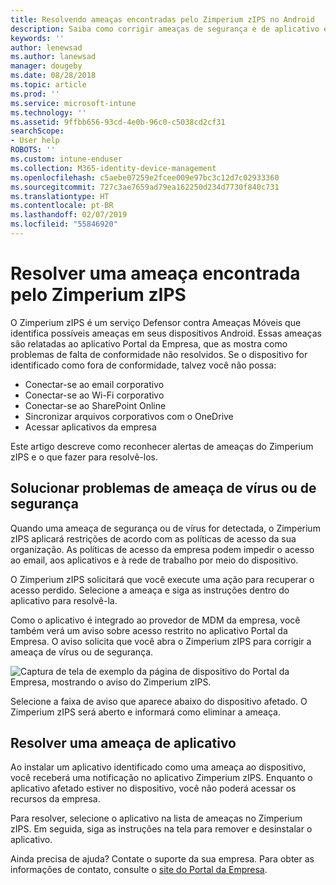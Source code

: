 ```yaml
---
title: Resolvendo ameaças encontradas pelo Zimperium zIPS no Android
description: Saiba como corrigir ameaças de segurança e de aplicativo encontradas em seu dispositivo Android.
keywords: ''
author: lenewsad
ms.author: lanewsad
manager: dougeby
ms.date: 08/28/2018
ms.topic: article
ms.prod: ''
ms.service: microsoft-intune
ms.technology: ''
ms.assetid: 9ffbb656-93cd-4e0b-96c0-c5038cd2cf31
searchScope:
- User help
ROBOTS: ''
ms.custom: intune-enduser
ms.collection: M365-identity-device-management
ms.openlocfilehash: c5aebe07259e2fcee009e97bc3c12d7c02933360
ms.sourcegitcommit: 727c3ae7659ad79ea162250d234d7730f840c731
ms.translationtype: HT
ms.contentlocale: pt-BR
ms.lasthandoff: 02/07/2019
ms.locfileid: "55846920"
---
```

# <a name="resolve-a-threat-found-by-zimperium-zips"></a>Resolver uma ameaça encontrada pelo Zimperium zIPS

O Zimperium zIPS é um serviço Defensor contra Ameaças Móveis que identifica possíveis ameaças em seus dispositivos Android. Essas ameaças são relatadas ao aplicativo Portal da Empresa, que as mostra como problemas de falta de conformidade não resolvidos. Se o dispositivo for identificado como fora de conformidade, talvez você não possa:

* Conectar-se ao email corporativo
* Conectar-se ao Wi-Fi corporativo
* Conectar-se ao SharePoint Online
* Sincronizar arquivos corporativos com o OneDrive
* Acessar aplicativos da empresa

Este artigo descreve como reconhecer alertas de ameaças do Zimperium zIPS e o que fazer para resolvê-los. 

## <a name="troubleshoot-virus-or-security-threat"></a>Solucionar problemas de ameaça de vírus ou de segurança  
Quando uma ameaça de segurança ou de vírus for detectada, o Zimperium zIPS aplicará restrições de acordo com as políticas de acesso da sua organização. As políticas de acesso da empresa podem impedir o acesso ao email, aos aplicativos e à rede de trabalho por meio do dispositivo.  

O Zimperium zIPS solicitará que você execute uma ação para recuperar o acesso perdido. Selecione a ameaça e siga as instruções dentro do aplicativo para resolvê-la.

Como o aplicativo é integrado ao provedor de MDM da empresa, você também verá um aviso sobre acesso restrito no aplicativo Portal da Empresa. O aviso solicita que você abra o Zimperium zIPS para corrigir a ameaça de vírus ou de segurança.  

  ![Captura de tela de exemplo da página de dispositivo do Portal da Empresa, mostrando o aviso do Zimperium zIPS.](./media/CP-lookout-virus-banner-1808.png)  

Selecione a faixa de aviso que aparece abaixo do dispositivo afetado. O Zimperium zIPS será aberto e informará como eliminar a ameaça.  

## <a name="resolve-an-app-threat"></a>Resolver uma ameaça de aplicativo

Ao instalar um aplicativo identificado como uma ameaça ao dispositivo, você receberá uma notificação no aplicativo Zimperium zIPS. Enquanto o aplicativo afetado estiver no dispositivo, você não poderá acessar os recursos da empresa.  

Para resolver, selecione o aplicativo na lista de ameaças no Zimperium zIPS. Em seguida, siga as instruções na tela para remover e desinstalar o aplicativo.    

Ainda precisa de ajuda? Contate o suporte da sua empresa. Para obter as informações de contato, consulte o [site do Portal da Empresa](https://go.microsoft.com/fwlink/?linkid=2010980). 
